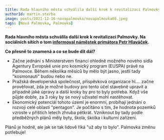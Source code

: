 ```yaml
---
title: Rada hlavního města schválila další krok k revitalizaci Palmovky
authorId: martin.sterba
image: posts/2021-12-16-novapalmovka/novapalmovka08.jpeg
tags: [Nová Palmovka, Palmovka]
---
```


**Rada hlavního města schválila další krok k revitalizaci Palmovky. Na sociálních sítích o tom [informoval náměstek primátora Petr Hlaváček](https://www.facebook.com/328899600936330/posts/1013033849189565/?d=n).**

**Co přesně to znamená a co se bude dít dál?**
- Začne jednání s Ministerstvem financí ohledně možného nového sídla Agentury Evropské unie pro kosmický program (EUSPA) právě na Palmovce. Během několika měsíců by mělo být jasno, jestli tady "kosmonauti" budou nebo ne. 
- Pražská developerská společnost, příspěvková organizace hl.... začne prověřovat, zda je možné budovy pro tento účel stavebně upravit a případně jaké úpravy a další kroky by pro to byly potřeba. Když vše půjde dobře, za 3 roky by se nový uživatel mohl nastěhovat. 
- Ekonomický potenciál tohoto území je enormní, probíhají jednání o rozvoji celé oblasti "pentagon". Je počítáno s tím, že hodnota pozemků vzroste v příštích letech zhruba pětkrát. Vzniknout by tady podle předběžných plánů měly byty, škola, školka i kulturní zařízení. 

Plánů je hodně, ale jak se tak lidově říká "už aby to bylo". Palmovka změnu potřebuje! 
